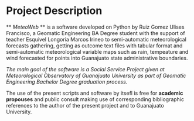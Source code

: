 # **Project Description**
** _MeteoWeb_ ** is a software developed on Python by Ruiz Gomez Ulises Francisco, a Geomatic Engineering BA Degree student with the support of teacher Esquivel Longoria Marcos Irineo to semi-automatic meteorological forecasts gathering, getting as outcome text files with tabular format and semi-automatic meteorological variable maps such as rain, tempeature and wind forecasted for points into Guanajuato state administrative boundaries.

*The main goal of the software is a Social Service Project given at Meteorological Observatory of Guanajuato University as part of Geomatic Engineering Bachelor Degree graduation process.*

The use of the present scripts and software by itsefl is free for **academic propouses** and public consult making use of corresponding bibliographic references to the author of the present project and to Guanajuato University.
